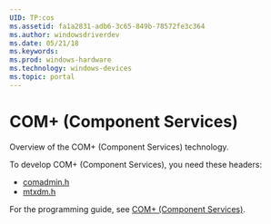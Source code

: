 ```yaml
---
UID: TP:cos
ms.assetid: fa1a2831-adb6-3c65-849b-78572fe3c364
ms.author: windowsdriverdev
ms.date: 05/21/18
ms.keywords: 
ms.prod: windows-hardware
ms.technology: windows-devices
ms.topic: portal
---
```


# COM+ (Component Services)



Overview of the COM+ (Component Services) technology.

To develop COM+ (Component Services), you need these headers:

 * [comadmin.h](..\comadmin\index.md)
 * [mtxdm.h](..\mtxdm\index.md)

For the programming guide, see [COM+ (Component Services)](https://review.docs.microsoft.com/en-us/win32-test/cos).
